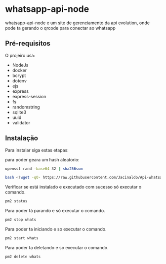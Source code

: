 # whatsapp-api-node
whatsapp-api-node e um site de gerenciamento da api evolution, onde pode ta gerando o qrcode para conectar ao whatsapp

## Pré-requisitos

O projeiro usa:

 - NodeJs
 - docker
 - bcrypt
 - dotenv
 - ejs
 - express
 - express-session
 - fs
 - randomstring
 - sqlite3
 - uuid
 - validator

## Instalação

Para instalar siga estas etapas:

para poder geara um hash aleatorio:

```bash
openssl rand -base64 32 | sha256sum
```

```bash
bash <(wget -qO- https://raw.githubusercontent.com/Jacinaldo/Api-whatsapp-node/main/install.sh)
```

Verificar se está instalado e executado com sucesso só executar o comando.

```bash
pm2 status
```

Para poder tá parando e só executar o comando.

```bash
pm2 stop whats
```

Para poder ta iniciando e so executar o comando.

```bash
pm2 start whats
```

Para poder ta deletando e so executar o comando.

```bash
pm2 delete whats
```
